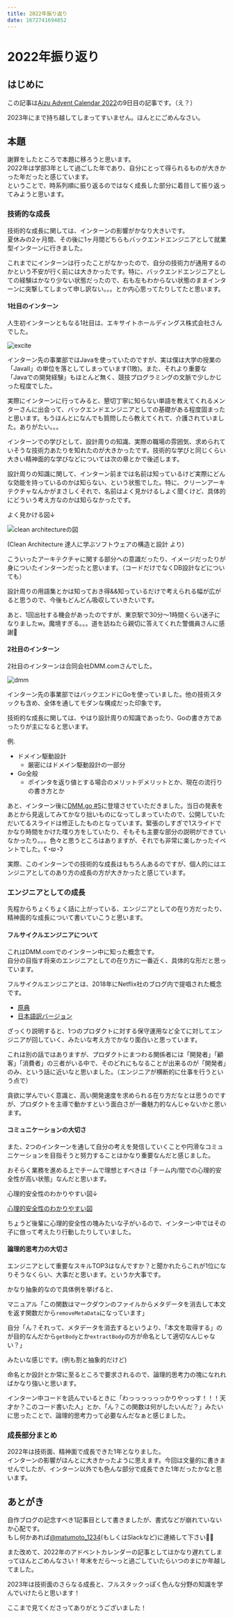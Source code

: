 ```yaml
---
title: 2022年振り返り
date: 1672741694852
---
```


# 2022年振り返り

## はじめに

この記事は[Aizu Advent Calendar 2022](https://adventar.org/calendars/7651)の9日目の記事です。（え？）

2023年にまで持ち越してしまってすいません。ほんとにごめんなさい。

## 本題

謝罪をしたところで本題に移ろうと思います。  
2022年は学部3年として過ごした年であり、自分にとって得られるものが大きかった年だったと感じています。  
ということで、時系列順に振り返るのではなく成長した部分に着目して振り返ってみようと思います。

### 技術的な成長

技術的な成長に関しては、インターンの影響がかなり大きいです。  
夏休みの2ヶ月間、その後に1ヶ月間どちらもバックエンドエンジニアとして就業型インターンに行きました。

これまでにインターンは行ったことがなかったので、自分の技術力が通用するのかという不安が行く前には大きかったです。特に、バックエンドエンジニアとしての経験はかなり少ない状態だったので、右も左もわからない状態のままインターンに突撃してしまって申し訳ない。。。とか内心思ってたりしてたと思います。

#### 1社目のインターン

人生初インターンともなる1社目は、エキサイトホールディングス株式会社さんでした。

![excite](https://imgur.com/ArjHLEL.jpg)

インターン先の事業部ではJavaを使っていたのですが、実は僕は大学の授業の「JavaⅡ」の単位を落としてしまっています(1敗)。また、それより重要な「Javaでの開発経験」もほとんど無く、競技プログラミングの文脈で少しかじった程度でした。

実際にインターンに行ってみると、懇切丁寧に知らない単語を教えてくれるメンターさんに出会って、バックエンドエンジニアとしての基礎がある程度固まったと思います。もうほんとになんでも質問したら教えてくれて、介護されていました。ありがたい。。。

インターンでの学びとして、設計周りの知識、実際の職場の雰囲気、求められていそうな技術力あたりを知れたのが大きかったです。技術的な学びと同じくらい大きい精神面的な学びなどについては次の章とかで後述します。

設計周りの知識に関して、インターン前までは名前は知っているけど実際にどんな効能を持っているのかは知らない、という状態でした。特に、クリーンアーキテクチャなんかがまさしくそれで、名前はよく見かけるしよく聞くけど、具体的にどういう考え方なのかは知らなかったです。

よく見かける図↓

![clean architectureの図](https://imgur.com/UOGdYUY.jpg)

(Clean Architecture 達人に学ぶソフトウェアの構造と設計 より)

こういったアーキテクチャに関する部分への意識だったり、イメージだったりが身についたインターンだったと思います。（コードだけでなくDB設計などについても）

設計周りの用語集とかは知っておき得&&知っているだけで考えられる幅が広がると思うので、今後もどんどん吸収していきたいです。

あと、1回出社する機会があったのですが、東京駅で30分〜1時間くらい迷子になりましたw。魔境すぎる。。。道を訪ねたら親切に答えてくれた警備員さんに感謝🙏

#### 2社目のインターン

2社目のインターンは合同会社DMM.comさんでした。  

![dmm](https://imgur.com/0e3PwYZ.jpg)

インターン先の事業部ではバックエンドにGoを使っていました。他の技術スタックも含め、全体を通してモダンな構成だった印象です。

技術的な成長に関しては、やはり設計周りの知識であったり、Goの書き方であったりが主になると思います。

例.

- ドメイン駆動設計
  - 厳密にはドメイン駆動設計の一部分
- Go全般
  - ポインタを返り値とする場合のメリットデメリットとか、現在の流行りの書き方とか

あと、インターン後に[DMM.go #5](https://inside.dmm.com/entry/2022/12/23/dmmgo-5)に登壇させていただきました。当日の発表をあとから見返してみてかなり拙いものになってしまっていたので、公開していただいてるスライドは修正したものとなっています。緊張のしすぎで1スライドでかなり時間をかけた喋り方をしていたり、そもそも主要な部分の説明ができていなかったり。。。色々と思うところはありますが、それでも非常に楽しかったイベントでした。ʕ◔ϖ◔ʔ

実際、このインターンでの技術的な成長はもちろんあるのですが、個人的にはエンジニアとしてのあり方の成長の方が大きかったと感じています。

### エンジニアとしての成長

先程からちょくちょく話に上がっている、エンジニアとしての在り方だったり、精神面的な成長について書いていこうと思います。

#### フルサイクルエンジニアについて

これはDMM.comでのインターン中に知った概念です。  
自分の目指す将来のエンジニアとしての在り方に一番近く、具体的な形だと思っています。

フルサイクルエンジニアとは、2018年にNetflix社のブログ内で提唱された概念です。

- [原典](https://netflixtechblog.com/full-cycle-developers-at-netflix-a08c31f83249)
- [日本語訳バージョン](https://techblog.cartaholdings.co.jp/entry/2019/02/04/171325)

ざっくり説明すると、1つのプロダクトに対する保守運用など全てに対してエンジニアが回していく、みたいな考え方でかなり面白いと思っています。

これは別の話ではありますが、プロダクトにまつわる関係者には「開発者」「顧客」「消費者」の三者がいる中で、そのどれにもなることが出来るのが「開発者」のみ、という話に近いなと思いました。（エンジニアが横断的に仕事を行うという点で）

貪欲に学んでいく意識と、高い開発速度を求められる在り方だなとは思うのですが、プロダクトを主導で動かすという面白さが一番魅力的なんじゃないかと思います。

#### コミュニケーションの大切さ

また、2つのインターンを通して自分の考えを発信していくことや円滑なコミュニケーションを目指そうと努力することはかなり重要なんだと感じました。

おそらく業務を進める上でチームで理想とすべきは「チーム内/間での心理的安全性が高い状態」なんだと思います。

心理的安全性のわかりやすい図↓

[心理的安全性のわかりやすい図](https://twitter.com/ryouen/status/1539437638632890369?s=20&t=5gussCjjIRdtVG4k1_QVZg)

ちょうど後輩に心理的安全性の塊みたいな子がいるので、インターン中ではその子に倣って考えたり行動したりしていました。

#### 論理的思考力の大切さ

エンジニアとして重要なスキルTOP3はなんですか？と聞かれたらこれが1位になりそうなくらい、大事だと思います。というか大事です。

かなり抽象的なので具体例を挙げると、

マニュアル「この関数はマークダウンのファイルからメタデータを消去して本文を返す関数だから`removeMetaData`になっています」

自分「ん？それって、メタデータを消去するというより、「本文を取得する」のが目的なんだから`getBody`とか`extractBody`の方が命名として適切なんじゃない？」

みたいな感じです。(例も割と抽象的だけど)

命名とか設計とか常に至るところで要求されるので、論理的思考力の塊になれればかなり強いと思います。

インターン中コードを読んでいるときに「わっっっっっっかりやっっす！！！天才か？このコード書いた人」とか、「ん？この関数は何がしたいんだ？」みたいに思ったことで、論理的思考力って必要なんだなぁと感じました。

### 成長部分まとめ

2022年は技術面、精神面で成長できた1年となりました。  
インターンの影響がほんとに大きかったように思えます。今回は文量的に書きませんでしたが、インターン以外でも色んな部分で成長できた1年だったかなと思います。

## あとがき

自作ブログの記念すべき1記事目として書きましたが、書式などが崩れていないか心配です。  
もし何かあれば[@matumoto_1234](https://twitter.com/matumoto_1234)(もしくはSlackなど)に連絡して下さい🙇‍♂️

また改めて、2022年のアドベントカレンダーの記事としてはかなり遅れてしまってほんとごめんなさい！年末をだら〜っと過ごしていたらいつのまにか年越してました。

2023年は技術面のさらなる成長と、フルスタックっぽく色んな分野の知識を学んでいけたらと思います！

ここまで見てくださってありがとうございました！
